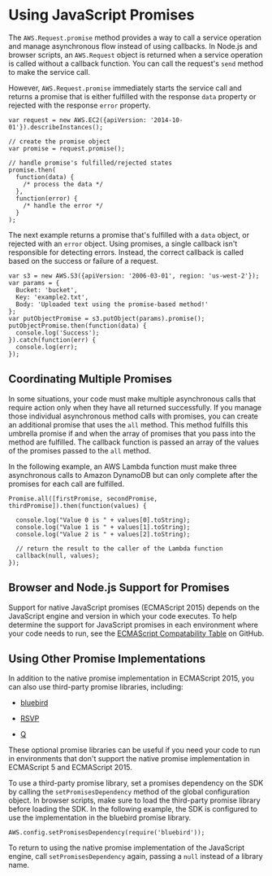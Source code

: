 # Using JavaScript Promises<a name="using-promises"></a>

The `AWS.Request.promise` method provides a way to call a service operation and manage asynchronous flow instead of using callbacks\. In Node\.js and browser scripts, an `AWS.Request` object is returned when a service operation is called without a callback function\. You can call the request's `send` method to make the service call\.

However, `AWS.Request.promise` immediately starts the service call and returns a promise that is either fulfilled with the response `data` property or rejected with the response `error` property\.

```
var request = new AWS.EC2({apiVersion: '2014-10-01'}).describeInstances();

// create the promise object
var promise = request.promise();

// handle promise's fulfilled/rejected states
promise.then(
  function(data) {
    /* process the data */
  },
  function(error) {
    /* handle the error */
  }
);
```

The next example returns a promise that's fulfilled with a `data` object, or rejected with an `error` object\. Using promises, a single callback isn't responsible for detecting errors\. Instead, the correct callback is called based on the success or failure of a request\.

```
var s3 = new AWS.S3({apiVersion: '2006-03-01', region: 'us-west-2'});
var params = {
  Bucket: 'bucket',
  Key: 'example2.txt',
  Body: 'Uploaded text using the promise-based method!'
};
var putObjectPromise = s3.putObject(params).promise();
putObjectPromise.then(function(data) {
  console.log('Success');
}).catch(function(err) {
  console.log(err);
});
```

## Coordinating Multiple Promises<a name="w3ab1c19c17c14c13"></a>

In some situations, your code must make multiple asynchronous calls that require action only when they have all returned successfully\. If you manage those individual asynchronous method calls with promises, you can create an additional promise that uses the `all` method\. This method fulfills this umbrella promise if and when the array of promises that you pass into the method are fulfilled\. The callback function is passed an array of the values of the promises passed to the `all` method\.

In the following example, an AWS Lambda function must make three asynchronous calls to Amazon DynamoDB but can only complete after the promises for each call are fulfilled\.

```
Promise.all([firstPromise, secondPromise, thirdPromise]).then(function(values) {
  
  console.log("Value 0 is " + values[0].toString);
  console.log("Value 1 is " + values[1].toString);
  console.log("Value 2 is " + values[2].toString);

  // return the result to the caller of the Lambda function
  callback(null, values);
});
```

## Browser and Node\.js Support for Promises<a name="w3ab1c19c17c14c15"></a>

Support for native JavaScript promises \(ECMAScript 2015\) depends on the JavaScript engine and version in which your code executes\. To help determine the support for JavaScript promises in each environment where your code needs to run, see the [ECMAScript Compatability Table](https://kangax.github.io/compat-table/es6/) on GitHub\.

## Using Other Promise Implementations<a name="w3ab1c19c17c14c17"></a>

In addition to the native promise implementation in ECMAScript 2015, you can also use third\-party promise libraries, including:

+ [bluebird](http://bluebirdjs.com)

+ [RSVP](https://github.com/tildeio/rsvp.js/)

+ [Q](https://github.com/kriskowal/q)

These optional promise libraries can be useful if you need your code to run in environments that don't support the native promise implementation in ECMAScript 5 and ECMAScript 2015\.

To use a third\-party promise library, set a promises dependency on the SDK by calling the `setPromisesDependency` method of the global configuration object\. In browser scripts, make sure to load the third\-party promise library before loading the SDK\. In the following example, the SDK is configured to use the implementation in the bluebird promise library\.

```
AWS.config.setPromisesDependency(require('bluebird'));
```

To return to using the native promise implementation of the JavaScript engine, call `setPromisesDependency` again, passing a `null` instead of a library name\.